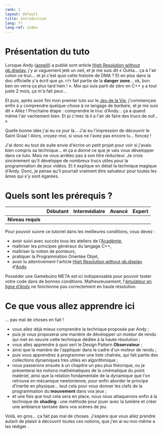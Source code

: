 ```yaml
---
rank: 1
layout: default
title: Introduction
lang: fr
lang-ref: index
---
```


# Présentation du tuto

Lorsque Andy ([aoneill](https://gamebuino.com/@aoneill)) a publié sont article [High Resolution without gb.display](https://gamebuino.com/creations/high-resolution-without-gb-display), j'y ai vaguement jeté un oeil, et je me suis dit « Ouhla... ça à l'air coton ce truc... et pi c'est quoi cette histoire de DMA ? Et en plus dans la doc officielle y'a écrit que `gb.tft` fait partie de la **danger zone**... ok, bon ben on verra ça plus tard hein ! ». Moi qui suis parti de zéro en C++ y a tout juste 2 mois, ça m'a fait peur...

Et puis, après avoir fini mon premier tuto sur le [Jeu de la Vie](https://iw4rr10r.github.io/gb-game-of-life/), j'commençais enfin à y comprendre quelque-chose à ce langage de *barbare*, et je me suis dit « Allez ! Prochaine étape : comprendre le truc d'Andy... ça a quand même l'air vachement bien. Et pi c'mec là il a l'air de faire des trucs de ouf... »

Quelle bonne idée j'ai eu ce jour là... J'ai eu l'impression de découvrir le Saint Graal ! Alors, croyez-moi, si vous ne l'avez pas encore lu... foncez !

J'ai donc eu tout de suite envie d'écrire un petit projet pour voir si j'avais bien compris sa technique... et ça a donné ce que je vais vous développer dans ce tuto. Mais ne vous arrêtez pas à son titre réducteur. Je crois sincèrement qu'il développe de nombreux trucs utiles pour la programmation de jeux vidéos. Et il explique en détail la technique magique d'Andy. Donc, je pense qu'il pourrait vraiment être salvateur pour toutes les âmes qui s'y sont égarées.


# Quels sont les prérequis ?

|                  | Débutant |            Intermédiaire           |             Avancé           | Expert |
|-----------------:|:--------:|:----------------------------------:|:----------------------------:|:------:|
|**Niveau requis** |          | <i class="fas fa-check faded"></i> | <i class="fas fa-check"></i> |        |

Pour pouvoir suivre ce tutoriel dans les meilleures conditions, vous devez :

- avoir suivi avec succès tous les ateliers de l'[Académie](https://gamebuino.com/academy),
- maîtriser les principes généraux du langage C++,
- maîtriser la notion de pointeurs,
- pratiquer la Programmation Orientée Objet,
- avoir lu attentivement l'article [High Resolution without gb.display](https://gamebuino.com/creations/high-resolution-without-gb-display) d'[Andy](https://gamebuino.com/@aoneill).

Posséder une Gamebuino META est ici indispensable pour pouvoir tester votre code dans de bonnes conditions. Malheureusement, l'[émulateur en ligne d'Andy](http://games.aoneill.com/meta-emulator/) ne fonctionne pas correctement en haute résolution.


# Ce que vous allez apprendre ici

... pas mal de choses en fait !

- vous allez déjà mieux comprendre la technique proposée par Andy ;
- puis je vous proposerai une manière de développer un moteur de rendu qui met en oeuvre cette technique dédiée à la haute résolution ;
- vous allez apprendre à quoi sert le Design Pattern **Observateur** ;
- ainsi que la manière de l'appliquer dans le cadre d'un moteur de rendu ;
- puis vous apprendrez à programmer une liste chaînée, qui fait partie des collections dynamiques très utiles en algorithmique ;
- nous passerons ensuite à un chapitre un peu plus théorique, ou je présenterai les notions mathématiques de la cinématique du point matériel, ainsi que la relation fondamentale de la dynamique que l'on retrouve en mécanique newtonienne, pour enfin aborder le principe d'inertie en physique... tout cela pour vous donner les clefs de la programmation du **mouvement** dans vos jeux ;
- et une fois que tout cela sera en place, nous nous attaquerons enfin à la technique de **shading** : une méthode pour jouer avec la lumière et créer une ambiance tamisée dans vos scènes de jeu.

Voilà, en gros... ça fait pas mal de choses. J'espère que vous allez prendre autant de plaisir à découvrir toutes ces notions, que j'en ai eu moi-même a les rédiger <i class="far fa-smile"></i>.
